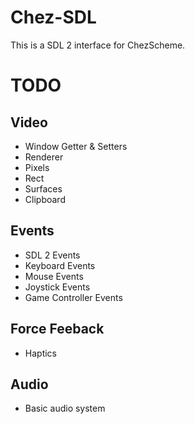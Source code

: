 # Chez-SDL
This is a SDL 2 interface for ChezScheme.

# TODO
## Video
* Window Getter & Setters
* Renderer
* Pixels
* Rect
* Surfaces
* Clipboard

## Events
* SDL 2 Events
* Keyboard Events
* Mouse Events
* Joystick Events
* Game Controller Events

## Force Feeback
* Haptics

## Audio
* Basic audio system
